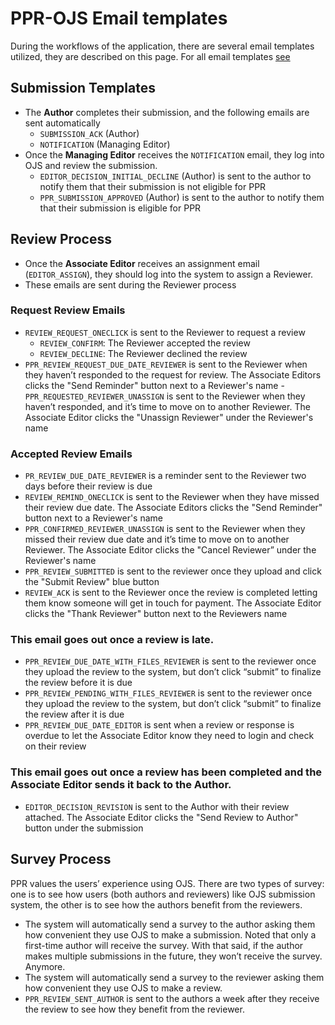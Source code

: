 # PPR-OJS Email templates

During the workflows of the application, there are several email templates utilized, they are described on this page.
For all email templates [see](custom_email_templates)

## Submission Templates

- The **Author** completes their submission, and the following emails are sent automatically
    - ``SUBMISSION_ACK`` (Author)
    - ``NOTIFICATION`` (Managing Editor)
- Once the **Managing Editor** receives the ``NOTIFICATION`` email, they log into OJS and review the submission.
    - ``EDITOR_DECISION_INITIAL_DECLINE`` (Author) is sent to the author to notify them that their submission is not eligible for PPR
    - ``PPR_SUBMISSION_APPROVED`` (Author) is sent to the author to notify them that their submission is eligible for PPR

## Review Process

- Once the **Associate Editor** receives an assignment email (``EDITOR_ASSIGN``), they should log into the system to assign a Reviewer.
- These emails are sent during the Reviewer process

### Request Review Emails
- ``REVIEW_REQUEST_ONECLICK`` is sent to the Reviewer to request a review
    - ``REVIEW_CONFIRM``: The Reviewer accepted the review
    - ``REVIEW_DECLINE``: The Reviewer declined the review
- ``PPR_REVIEW_REQUEST_DUE_DATE_REVIEWER`` is sent to the Reviewer when they haven’t responded to the request for review. The Associate Editors clicks the "Send Reminder" button next to a Reviewer's name
-``PPR_REQUESTED_REVIEWER_UNASSIGN`` is sent to the Reviewer when they haven’t responded, and it’s time to move on to another Reviewer. The Associate Editor clicks the "Unassign Reviewer" under the Reviewer's name

### Accepted Review Emails
- ``PR_REVIEW_DUE_DATE_REVIEWER`` is a reminder sent to the Reviewer two days before their review is due
- ``REVIEW_REMIND_ONECLICK`` is sent to the Reviewer when they have missed their review due date. The Associate Editors clicks the "Send Reminder" button next to a Reviewer's name
- ``PPR_CONFIRMED_REVIEWER_UNASSIGN`` is sent to the Reviewer when they missed their review due date and it’s time to move on to another Reviewer. The Associate Editor clicks the "Cancel Reviewer” under the Reviewer's name
- ``PPR_REVIEW_SUBMITTED`` is sent to the reviewer once they upload and click the "Submit Review" blue button
- ``REVIEW_ACK`` is sent to the Reviewer once the review is completed letting them know someone will get in touch for payment. The Associate Editor clicks the "Thank Reviewer" button next to the Reviewers name

### This email goes out once a review is late.
- ``PPR_REVIEW_DUE_DATE_WITH_FILES_REVIEWER`` is sent to the reviewer once they upload the review to the system, but don’t click “submit” to finalize the review before it is due
- ``PPR_REVIEW_PENDING_WITH_FILES_REVIEWER`` is sent to the reviewer once they upload the review to the system, but don’t click “submit” to finalize the review after it is due
- ``PPR_REVIEW_DUE_DATE_EDITOR`` is sent when a review or response is overdue to let the Associate Editor know they need to login and check on their review

### This email goes out once a review has been completed and the Associate Editor sends it back to the Author.
- ``EDITOR_DECISION_REVISION`` is sent to the Author with their review attached. The Associate Editor clicks the "Send Review to Author" button under the submission

## Survey Process

PPR values the users’ experience using OJS. There are two types of survey: one is to see how users (both authors and reviewers) like OJS submission system, the other is to see how the authors benefit from the reviewers.

- The system will automatically send a survey to the author asking them how convenient they use OJS to make a submission. Noted that only a first-time author will receive the survey. With that said, if the author makes multiple submissions in the future, they won’t receive the survey. Anymore.
- The system will automatically send a survey to the reviewer asking them how convenient they use OJS to make a review.
- ``PPR_REVIEW_SENT_AUTHOR`` is sent to the authors a week after they receive the review to see how they benefit from the reviewer.